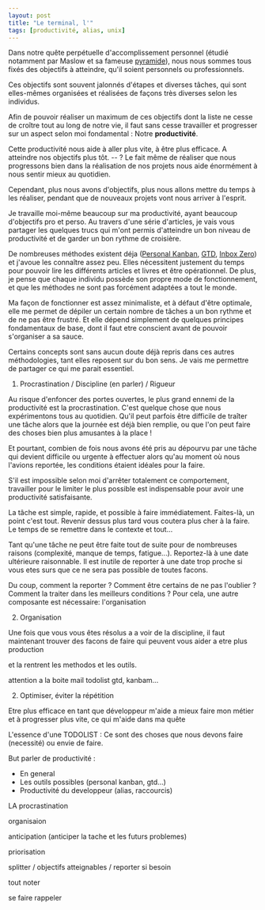 ```yaml
---
layout: post
title: "Le terminal, l'"
tags: [productivité, alias, unix]
---
```


Dans notre quête perpétuelle d'accomplissement personnel (étudié notamment par Maslow et sa fameuse [pyramide](https://fr.wikipedia.org/wiki/Pyramide_des_besoins)), nous nous sommes tous fixés des objectifs à atteindre, qu'il soient personnels ou professionnels.

Ces objectifs sont souvent jalonnés d'étapes et diverses tâches, qui sont elles-mêmes organisées et réalisées de façons très diverses selon les individus.

Afin de pouvoir réaliser un maximum de ces objectifs dont la liste ne cesse de croître tout au long de notre vie, il faut sans cesse travailler et progresser sur un aspect selon moi fondamental : Notre **productivité**.

Cette productivité nous aide à aller plus vite, à être plus efficace. A atteindre nos objectifs plus tôt.
 -- ? Le fait même de réaliser que nous progressons bien dans la réalisation de nos projets nous aide énormément à nous sentir mieux au quotidien.

Cependant, plus nous avons d'objectifs, plus nous allons mettre du temps à les réaliser, pendant que de nouveaux projets vont nous arriver à l'esprit.


Je travaille moi-même beaucoup sur ma productivité, ayant beaucoup d'objectifs pro et perso. Au travers d'une série d'articles, je vais vous partager les quelques trucs qui m'ont permis d'atteindre un bon niveau de productivité et de garder un bon rythme de croisière.

De nombreuses méthodes existent déja ([Personal Kanban](), [GTD](), [Inbox Zero]()) et j'avoue les connaître assez peu. Elles nécessitent justement du temps pour pouvoir lire les différents articles et livres et être opérationnel.
De plus, je pense que chaque individu possède son propre mode de fonctionnement, et que les méthodes ne sont pas forcément adaptées a tout le monde.

Ma façon de fonctionner est assez minimaliste, et à défaut d'être optimale, elle me permet de dépiler un certain nombre de tâches a un bon rythme et de ne pas être frustré. Et elle dépend simplement de quelques principes fondamentaux de base, dont il faut etre conscient avant de pouvoir s'organiser a sa sauce.

Certains concepts sont sans aucun doute déjà repris dans ces autres méthodologies, tant elles reposent sur du bon sens. Je vais me permettre de partager ce qui me parait essentiel.

1. Procrastination / Discipline (en parler) / Rigueur

Au risque d'enfoncer des portes ouvertes, le plus grand ennemi de la productivité est la procrastination. C'est quelque chose que nous expérimentons tous au quotidien.
Qu'il peut parfois être difficile de traîter une tâche alors que la journée est déjà bien remplie, ou que l'on peut faire des choses bien plus amusantes à la place !

Et pourtant, combien de fois nous avons été pris au dépourvu par une tâche qui devient difficile ou urgente à effectuer alors qu'au moment où nous l'avions reportée, les conditions étaient idéales pour la faire.

S'il est impossible selon moi d'arrêter totalement ce comportement, travailler pour le limiter le plus possible est indispensable pour avoir une productivité satisfaisante.

La tâche est simple, rapide, et possible à faire immédiatement. Faites-là, un point c'est tout. Revenir dessus plus tard vous coutera plus cher à la faire. Le temps de se remettre dans le contexte et tout...

Tant qu'une tâche ne peut être faite tout de suite pour de nombreuses raisons (complexité, manque de temps, fatigue...). Reportez-là à une date ultérieure raisonnable. Il est inutile de reporter à une date trop proche si vous etes surs que ce ne sera pas possible de toutes facons.

Du coup, comment la reporter ? Comment être certains de ne pas l'oublier ? Comment la traiter dans les meilleurs conditions ? Pour cela, une autre composante est nécessaire: l'organisation

2. Organisation 

Une fois que vous vous êtes résolus a a voir de la discipline, il faut maintenant trouver des facons de faire qui peuvent vous aider a etre plus production

et la rentrent les methodos et les outils.

attention a la boite mail
todolist
gtd, kanbam...

2. Optimiser, éviter la répétition



Etre plus efficace en tant que développeur m'aide a mieux faire mon métier et à progresser plus vite, ce qui m'aide dans ma quête 


L'essence d'une TODOLIST : Ce sont des choses que nous devons faire (necessité) ou envie de faire.

But parler de productivité :

- En general
- Les outils possibles (personal kanban, gtd...)
- Productivité du developpeur (alias, raccourcis)

LA procrastination

organisaion

anticipation (anticiper la tache et les futurs problemes)

priorisation

splitter / objectifs atteignables / reporter si besoin

tout noter

se faire rappeler 
